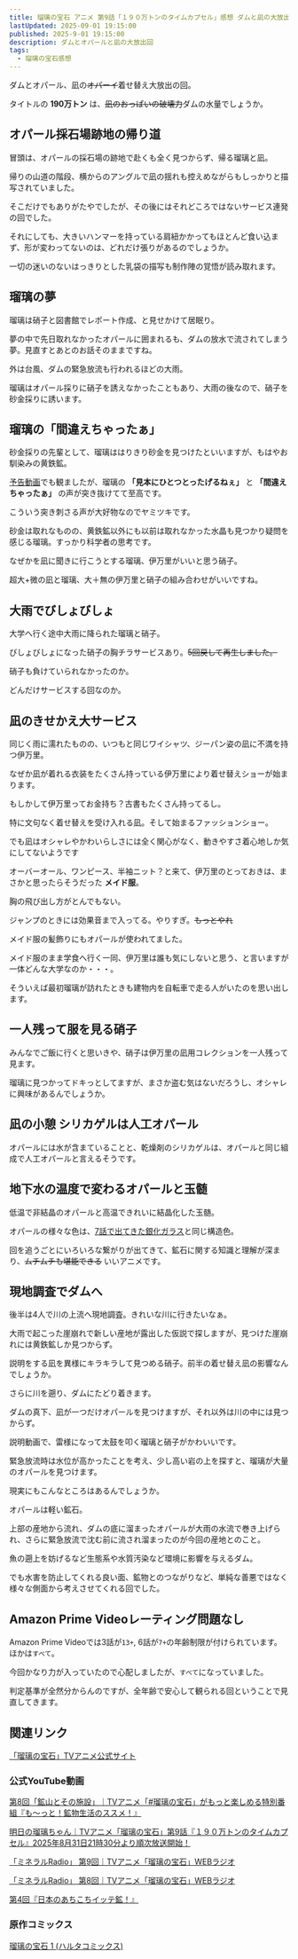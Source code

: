 ```yaml
---
title: 瑠璃の宝石 アニメ 第9話「１９０万トンのタイムカプセル」感想 ダムと凪の大放出サービス回
lastUpdated: 2025-09-01 19:15:00
published: 2025-9-01 19:15:00
description: ダムとオパールと凪の大放出回
tags:
  - 瑠璃の宝石感想
---
```


ダムとオパール、凪の~~オパーイ~~着せ替え大放出の回。

タイトルの **190万トン** は、~~凪のおっぱいの破壊力~~ダムの水量でしょうか。

## オパール採石場跡地の帰り道

冒頭は、オパールの採石場の跡地で赴くも全く見つからず、帰る瑠璃と凪。

帰りの山道の階段、横からのアングルで凪の揺れも控えめながらもしっかりと描写されていました。

そこだけでもありがたやでしたが、その後にはそれどころではないサービス連発の回でした。

それにしても、大きいハンマーを持っている肩紐かかってもほとんど食い込まず、形が変わってないのは、どれだけ張りがあるのでしょうか。

一切の迷いのないはっきりとした乳袋の描写も制作陣の覚悟が読み取れます。

## 瑠璃の夢

瑠璃は硝子と図書館でレポート作成、と見せかけて居眠り。

夢の中で先日取れなかったオパールに囲まれるも、ダムの放水で流されてしまう夢。見直すとあとのお話そのままですね。

外は台風、ダムの緊急放流も行われるほどの大雨。

瑠璃はオパール採りに硝子を誘えなかったこともあり、大雨の後なので、硝子を砂金採りに誘います。


## 瑠璃の「間違えちゃったぁ」

砂金採りの先輩として、瑠璃ははりきり砂金を見つけたといいますが、もはやお馴染みの黄鉄鉱。

[予告動画](https://www.youtube.com/watch?v=7g5z5_Q_z7o)でも観ましたが、瑠璃の **「見本にひとつとったげるねぇ」** と **「間違えちゃったぁ」** の声が突き抜けてて至高です。

こういう突き刺さる声が大好物なのでヤミツキです。

砂金は取れなものの、黄鉄鉱以外にも以前は取れなかった水晶も見つかり疑問を感じる瑠璃。すっかり科学者の思考です。

なぜかを凪に聞きに行こうとする瑠璃、伊万里がいいと思う硝子。

超大+微の凪と瑠璃、大＋無の伊万里と硝子の組み合わせがいいですね。

## 大雨でびしょびしょ

大学へ行く途中大雨に降られた瑠璃と硝子。

びしょびしょになった硝子の胸チラサービスあり。~~5回戻して再生しました。~~

硝子も負けていられなかったのか。

どんだけサービスする回なのか。


## 凪のきせかえ大サービス

同じく雨に濡れたものの、いつもと同じワイシャツ、ジーパン姿の凪に不満を持つ伊万里。

なぜか凪が着れる衣装をたくさん持っている伊万里により着せ替えショーが始まります。

もしかして伊万里ってお金持ち？古書もたくさん持ってるし。

特に文句なく着せ替えを受け入れる凪。そして始まるファッションショー。

でも凪はオシャレやかわいらしさには全く関心がなく、動きやすさ着心地しか気にしてないようです

オーバーオール、ワンピース、半袖ニット？と来て、伊万里のとっておきは、まさかと思ったらそうだった **メイド服**。

胸の飛び出し方がとんでもない。

ジャンプのときには効果音まで入ってる。やりすぎ。~~もっとやれ~~

メイド服の髪飾りにもオパールが使われてました。

メイド服のまま学食へ行く一同、伊万里は誰も気にしないと思う、と言いますが一体どんな大学なのか・・・。

そういえば最初瑠璃が訪れたときも建物内を自転車で走る人がいたのを思い出します。

## 一人残って服を見る硝子

みんなでご飯に行くと思いきや、硝子は伊万里の凪用コレクションを一人残って見ます。

瑠璃に見つかってドキっとしてますが、まさか盗む気はないだろうし、オシャレに興味があるんでしょうか。

## 凪の小憩 シリカゲルは人工オパール

オパールには水が含まていることと、乾燥剤のシリカゲルは、オパールと同じ組成で人工オパールと言えるそうです。


## 地下水の温度で変わるオパールと玉髄

低温で非結晶のオパールと高温できれいに結晶化した玉髄。

オパールの様々な色は、[7話で出てきた銀化ガラス](/anime/2025-08-rurinohouseki-07)と同じ構造色。

回を追うごとにいろいろな繋がりが出てきて、鉱石に関する知識と理解が深まり、~~ムチムチも堪能できる~~ いいアニメです。

## 現地調査でダムへ

後半は4人で川の上流へ現地調査。きれいな川に行きたいなぁ。

大雨で起こった崖崩れで新しい産地が露出した仮説で探しますが、見つけた崖崩れには黄鉄鉱しか見つからず。

説明をする凪を異様にキラキラして見つめる硝子。前半の着せ替え凪の影響なんでしょうか。

さらに川を遡り、ダムにたどり着きます。

ダムの真下、凪が一つだけオパールを見つけますが、それ以外は川の中には見つからず。

説明動画で、雷様になって太鼓を叩く瑠璃と硝子がかわいいです。

緊急放流時は水位が高かったことを考え、少し高い岩の上を探すと、瑠璃が大量のオパールを見つけます。

現実にもこんなところはあるんでしょうか。

オパールは軽い鉱石。

上部の産地から流れ、ダムの底に溜まったオパールが大雨の水流で巻き上げられ、さらに緊急放流で沈む前に流され溜まったのが今回の産地とのこと。

魚の遡上を妨げるなど生態系や水質汚染など環境に影響を与えるダム。

でも水害を防止してくれる良い面、鉱物とのつながりなど、単純な善悪ではなく様々な側面から考えさせてくれる回でした。

## Amazon Prime Videoレーティング問題なし

Amazon Prime Videoでは3話が`13+`, 6話が`7+`の年齢制限が付けられています。ほかは`すべて`。

今回かなり力が入っていたので心配しましたが、`すべて`になっていました。

判定基準が全然分からんのですが、全年齢で安心して観られる回ということで見直してきます。

## 関連リンク

[「瑠璃の宝石」TVアニメ公式サイト](https://rurinohouseki.com/)


### 公式YouTube動画

[第8回「鉱山とその施設」｜TVアニメ「#瑠璃の宝石」がもっと楽しめる特別番組『も～っと！鉱物生活のススメ！』](https://www.youtube.com/watch?v=GrnncpDdHAQ)

[明日の瑠璃ちゃん｜TVアニメ「瑠璃の宝石」第9話『１９０万トンのタイムカプセル』2025年8月31日21時30分より順次放送開始！](https://www.youtube.com/watch?v=7g5z5_Q_z7o)

[「ミネラルRadio」 第9回｜TVアニメ「瑠璃の宝石」WEBラジオ](https://www.youtube.com/watch?v=bI4m4gTdQOg)

[「ミネラルRadio」 第8回｜TVアニメ「瑠璃の宝石」WEBラジオ](https://www.youtube.com/watch?v=hNgIUYQYVtU)

[第4回『日本のあちこちイッテ鉱！』](https://www.youtube.com/watch?v=MZ6ZFegDksw)

### 原作コミックス

[瑠璃の宝石 1 (ハルタコミックス) ](https://amzn.to/45IzMKJ)

